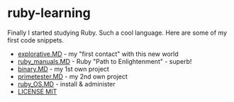 # ruby-learning
Finally I started studying Ruby. Such a cool language. Here are some of my first code snippets.

* [explorative.MD](explorative.MD) - my "first contact" with this new world
* [ruby_manuals.MD](ruby_manuals.MD) - Ruby "Path to Enlightenment" - superb!
* [binary.MD](binary.MD) - my 1st own project
* [primetester.MD](primetester.MD) - my 2nd own project
* [ruby_OS.MD](ruby_OS.MD) - install & administer
* [LICENSE MIT](LICENSE)